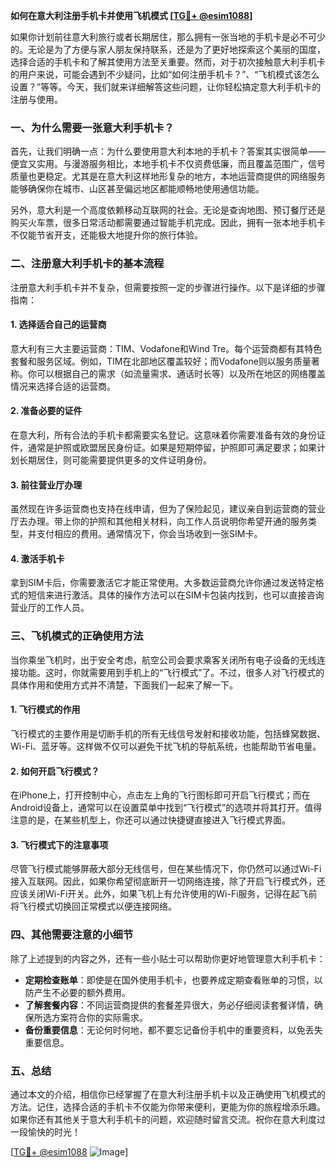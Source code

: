 **如何在意大利注册手机卡并使用飞机模式 [[TG💪+ @esim1088](https://t.me/s/esim1088)]**

如果你计划前往意大利旅行或者长期居住，那么拥有一张当地的手机卡是必不可少的。无论是为了方便与家人朋友保持联系，还是为了更好地探索这个美丽的国度，选择合适的手机卡和了解其使用方法至关重要。然而，对于初次接触意大利手机卡的用户来说，可能会遇到不少疑问，比如“如何注册手机卡？”、“飞机模式该怎么设置？”等等。今天，我们就来详细解答这些问题，让你轻松搞定意大利手机卡的注册与使用。

### 一、为什么需要一张意大利手机卡？

首先，让我们明确一点：为什么要使用意大利本地的手机卡？答案其实很简单——便宜又实用。与漫游服务相比，本地手机卡不仅资费低廉，而且覆盖范围广，信号质量也更稳定。尤其是在意大利这样地形复杂的地方，本地运营商提供的网络服务能够确保你在城市、山区甚至偏远地区都能顺畅地使用通信功能。

另外，意大利是一个高度依赖移动互联网的社会。无论是查询地图、预订餐厅还是购买火车票，很多日常活动都需要通过智能手机完成。因此，拥有一张本地手机卡不仅能节省开支，还能极大地提升你的旅行体验。

### 二、注册意大利手机卡的基本流程

注册意大利手机卡并不复杂，但需要按照一定的步骤进行操作。以下是详细的步骤指南：

#### 1. 选择适合自己的运营商
意大利有三大主要运营商：TIM、Vodafone和Wind Tre。每个运营商都有其特色套餐和服务区域。例如，TIM在北部地区覆盖较好；而Vodafone则以服务质量著称。你可以根据自己的需求（如流量需求、通话时长等）以及所在地区的网络覆盖情况来选择合适的运营商。

#### 2. 准备必要的证件
在意大利，所有合法的手机卡都需要实名登记。这意味着你需要准备有效的身份证件，通常是护照或欧盟居民身份证。如果是短期停留，护照即可满足要求；如果计划长期居住，则可能需要提供更多的文件证明身份。

#### 3. 前往营业厅办理
虽然现在许多运营商也支持在线申请，但为了保险起见，建议亲自到运营商的营业厅去办理。带上你的护照和其他相关材料，向工作人员说明你希望开通的服务类型，并支付相应的费用。通常情况下，你会当场收到一张SIM卡。

#### 4. 激活手机卡
拿到SIM卡后，你需要激活它才能正常使用。大多数运营商允许你通过发送特定格式的短信来进行激活。具体的操作方法可以在SIM卡包装内找到，也可以直接咨询营业厅的工作人员。

### 三、飞机模式的正确使用方法

当你乘坐飞机时，出于安全考虑，航空公司会要求乘客关闭所有电子设备的无线连接功能。这时，你就需要用到手机上的“飞行模式”了。不过，很多人对飞行模式的具体作用和使用方式并不清楚，下面我们一起来了解一下。

#### 1. 飞行模式的作用
飞行模式的主要作用是切断手机的所有无线信号发射和接收功能，包括蜂窝数据、Wi-Fi、蓝牙等。这样做不仅可以避免干扰飞机的导航系统，也能帮助节省电量。

#### 2. 如何开启飞行模式？
在iPhone上，打开控制中心，点击左上角的飞行图标即可开启飞行模式；而在Android设备上，通常可以在设置菜单中找到“飞行模式”的选项并将其打开。值得注意的是，在某些机型上，你还可以通过快捷键直接进入飞行模式界面。

#### 3. 飞行模式下的注意事项
尽管飞行模式能够屏蔽大部分无线信号，但在某些情况下，你仍然可以通过Wi-Fi接入互联网。因此，如果你希望彻底断开一切网络连接，除了开启飞行模式外，还应该关闭Wi-Fi开关。此外，如果飞机上有允许使用的Wi-Fi服务，记得在起飞前将飞行模式切换回正常模式以便连接网络。

### 四、其他需要注意的小细节

除了上述提到的内容之外，还有一些小贴士可以帮助你更好地管理意大利手机卡：

- **定期检查账单**：即使是在国外使用手机卡，也要养成定期查看账单的习惯，以防产生不必要的额外费用。
- **了解套餐内容**：不同运营商提供的套餐差异很大，务必仔细阅读套餐详情，确保所选方案符合你的实际需求。
- **备份重要信息**：无论何时何地，都不要忘记备份手机中的重要资料，以免丢失重要信息。

### 五、总结

通过本文的介绍，相信你已经掌握了在意大利注册手机卡以及正确使用飞机模式的方法。记住，选择合适的手机卡不仅能为你带来便利，更能为你的旅程增添乐趣。如果你还有其他关于意大利手机卡的问题，欢迎随时留言交流。祝你在意大利度过一段愉快的时光！

[[TG💪+ @esim1088](https://t.me/s/esim1088) ![Image](https://i.postimg.cc/4NQfJmqS/Snipaste-2025-05-13-00-14-12.png)]